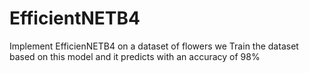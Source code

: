 # EfficientNETB4
Implement EfficienNETB4 on a dataset of flowers
we Train the dataset based on this model and it predicts with an accuracy of 98%
